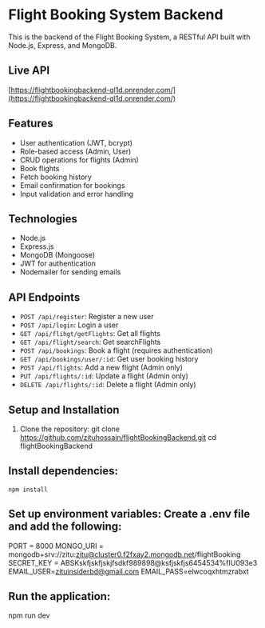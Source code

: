 # Flight Booking System Backend

This is the backend of the Flight Booking System, a RESTful API built with Node.js, Express, and MongoDB.

## Live API
[https://flightbookingbackend-ql1d.onrender.com/](https://flightbookingbackend-ql1d.onrender.com/)

## Features
- User authentication (JWT, bcrypt)
- Role-based access (Admin, User)
- CRUD operations for flights (Admin)
- Book flights
- Fetch booking history
- Email confirmation for bookings
- Input validation and error handling

## Technologies
- Node.js
- Express.js
- MongoDB (Mongoose)
- JWT for authentication
- Nodemailer for sending emails

## API Endpoints

- `POST /api/register`: Register a new user
- `POST /api/login`: Login a user
- `GET /api/flihgt/getFlights`: Get all flights
- `GET /api/flight/search`: Get searchFlights
- `POST /api/bookings`: Book a flight (requires authentication)
- `GET /api/bookings/user/:id`: Get user booking history
- `POST /api/flights`: Add a new flight (Admin only)
- `PUT /api/flights/:id`: Update a flight (Admin only)
- `DELETE /api/flights/:id`: Delete a flight (Admin only)

## Setup and Installation
1. Clone the repository:
   git clone https://github.com/zituhossain/flightBookingBackend.git
   cd flightBookingBackend

## Install dependencies:  
    npm install

## Set up environment variables: Create a .env file and add the following:  
PORT = 8000
MONGO_URI = mongodb+srv://zitu:zitu@cluster0.f2fxay2.mongodb.net/flightBooking
SECRET_KEY = ABSKskfjskfjskjfsdkf989898@ksfjskfjs6454534%fIU093e3
EMAIL_USER=zituinsiderbd@gmail.com
EMAIL_PASS=elwcoqxhtmzrabxt

## Run the application:
  npm run dev
